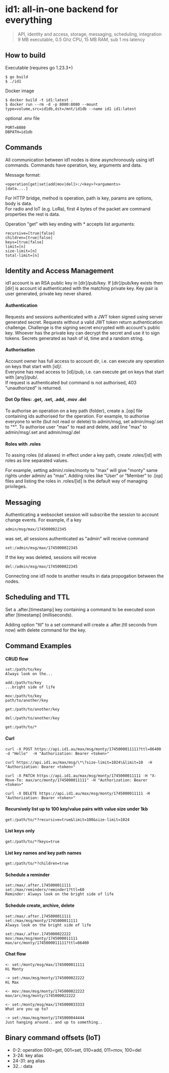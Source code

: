 
# id1: all-in-one backend for everything  
> API, identity and access, storage, messaging, scheduling, integration  
> 9 MB executable, 0.5 Ghz CPU, 15 MB RAM, sub 1 ms latency

## How to build
Executable (requires go 1.23.3+)

    $ go build
    $ ./id1

Docker image

    $ docker build -t id1:latest .
    $ docker run --rm -d -p 8080:8080 --mount type=volume,src=id1db,dst=/mnt/id1db --name id1 id1:latest

optional .env file

    PORT=8080
    DBPATH=id1db

## Commands
All communication between id1 nodes is done asynchronously using id1 commands.
Commands have operation, key, arguments and data.

Message format:

    <operation[get|set|add|mov|del]>:/<key>?<arguments>
    [data....]

For HTTP bridge, method is operation, path is key, params are options, body is data.  
For radio and IoT (e.g. LoRa), first 4 bytes of the packet are command properties the rest is data.  

Operation "get" with key ending with * accepts list arguments:

    recursive=[true|false]
    children=[true|false]
    keys=[true|false]
    limit=[n]
    size-limit=[n]
    total-limit=[n]

## Identity and Access Management
id1 account is an RSA public key in [dir]/pub/key. If [dir]/pub/key exists then [dir] is account id authenticated with the matching private key.
Key pair is user generated, private key never shared.

#### Authentication
Requests and sessions authenticated with a JWT token signed using server generated secret. 
Requests without a valid JWT token return authentication challenge. Challenge is the signing secret encrypted with account's public key. 
Whoever has the private key can decrypt the secret and use it to sign tokens. Secrets generated as hash of id, time and a random string.

#### Authorisation
Account owner has full access to account dir, i.e. can execute any operation on keys that start with [id]/.  
Everyone has read access to [id]/pub, i.e. can execute get on keys that start with [any]/pub/.  
If request is authenticated but command is not authorised, 403 "unauthorized" is returned.

#### Dot Op files: .get, .set, .add, .mov .del
To authorise an operation on a key path (folder), create a .[op] file containing ids authorised for the operation.
For example, to authorise everyone to write (but not read or delete) to admin/msg, set admin/msg/.set to "*".
To authorise user "max" to read and delete, add line "max" to admin/msg/.set and admin/msg/.del  

#### Roles with .roles
To assing roles (id aliases) in effect under a key path, create .roles/[id] with roles as line separated values.

For example, setting admin/.roles/monty to "max" will give "monty" same rights under admin/ as "max".
Adding roles like "User" or "Member" to .[op] files and listing the roles in .roles/[id] is the default way of managing privileges.

## Messaging
Authenticating a websocket session will subscribe the session to account change events. 
For example, if a key

    admin/msg/max/1745000022345
    
was set, all sessions authenticated as "admin" will receive command

    set:/admin/msg/max/1745000022345
    
If the key was deleted, sessions will receive

    del:/admin/msg/max/1745000022345

Connecting one id1 node to another results in data propogation between the nodes.

## Scheduling and TTL
Set a .after.[timestamp] key containing a command to be executed soon after [timestamp] (milliseconds).

Adding option "ttl" to a set command will create a .after.(ttl seconds from now) with delete command for the key.

## Command Examples

#### CRUD flow

    set:/path/to/key
    Always look on the...
    
    add:/path/to/key
    ...bright side of life

    mov:/path/to/key
    path/to/another/key

    get:/path/to/another/key

    del:/path/to/another/key

    get:/path/to/*
    
#### Curl

    curl -X POST https://api.id1.au/max/msg/monty/1745000011111?ttl=86400 -d "Hello"  -H "Authorization: Bearer <token>"
    
    curl https://api.id1.au/max/msg/\*\?size-limit=1024\&limit=10  -H "Authorization: Bearer <token>"
    
    curl -X PATCH https://api.id1.au/max/msg/monty/1745000011111 -H "X-Move-To: max/arc/monty/1745000011111" -H "Authorization: Bearer <token>"
    
    curl -X DELETE https://api.id1.au/max/msg/monty/1745000011111 -H "Authorization: Bearer <token>"


#### Recursively list up to 100 key/value pairs with value size under 1kb

    get:/path/to/*?recursive=true&limit=100&size-limit=1024

#### List keys only
    
    get:/path/to/*?keys=true
    
#### List key names and key path names

    get:/path/to/*?children=true

#### Schedule a reminder 

    set:/max/.after.1745000011111
    set:/max/reminders/reminder1?ttl=60
    Reminder: Always look on the bright side of life

#### Schedule create, archive, delete

    set:/max/.after.1745000011111
    set:/max/msg/monty/1745000011111
    Always look on the bright side of life
  
    set:/max/.after.1745000022222
    mov:/max/msg/monty/1745000011111
    max/arc/monty/1745000011111?ttl=86400
    
#### Chat flow

    <- set:/monty/msg/max/1745000011111
    Hi Monty
  
    -> set:/max/msg/monty/1745000022222
    Hi Max

    <- mov:/max/msg/monty/1745000022222
    max/arc/msg/monty/1745000022222

    <- set:/monty/msg/max/1745000033333
    What are you up to?

    -> set:/max/msg/monty/1745000044444
    Just hanging around.. and up to something..

    
## Binary command offsets (IoT)

- 0-2: operation 000=get, 001=set, 010=add, 011=mov, 100=del
- 3-24: key alias  
- 24-31: arg alias
- 32..: data

